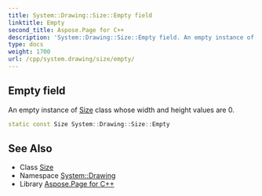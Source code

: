```yaml
---
title: System::Drawing::Size::Empty field
linktitle: Empty
second_title: Aspose.Page for C++
description: 'System::Drawing::Size::Empty field. An empty instance of Size class whose width and height values are 0 in C++.'
type: docs
weight: 1700
url: /cpp/system.drawing/size/empty/
---
```

## Empty field


An empty instance of [Size](../) class whose width and height values are 0.

```cpp
static const Size System::Drawing::Size::Empty
```

## See Also

* Class [Size](../)
* Namespace [System::Drawing](../../)
* Library [Aspose.Page for C++](../../../)
